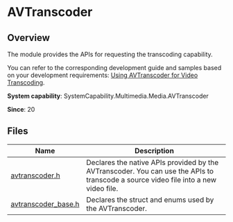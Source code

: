 # AVTranscoder

## Overview

The module provides the APIs for requesting the transcoding capability.

You can refer to the corresponding development guide and samples based on your development requirements: [Using AVTranscoder for Video Transcoding](../../media/media/using-ndk-avtranscoder-for-transcodering.md).

**System capability**: SystemCapability.Multimedia.Media.AVTranscoder

**Since**: 20

## Files

| Name| Description|
| -- | -- |
| [avtranscoder.h](capi-avtranscoder-h.md) | Declares the native APIs provided by the AVTranscoder. You can use the APIs to transcode a source video file into a new video file.|
| [avtranscoder_base.h](capi-avtranscoder-base-h.md) | Declares the struct and enums used by the AVTranscoder.|
